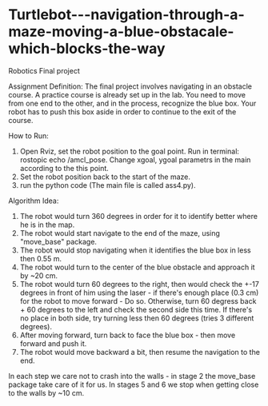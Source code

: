 # Turtlebot---navigation-through-a-maze-moving-a-blue-obstacale-which-blocks-the-way
Robotics Final project 



Assignment Definition:
The final project involves navigating in an obstacle course. A practice course is already set up in the lab. You need to move from one end to the other, and in the process, recognize the blue box. Your robot has to push this box aside in order to continue to the exit of the course.


How to Run:
1. Open Rviz, set the robot position to the goal point. Run in terminal: rostopic echo /amcl_pose. Change xgoal, ygoal parametrs in the main
according to the this point.
2. Set the robot position back to the start of the maze.
3. run the python code (The main file is called ass4.py). 


Algorithm Idea:

1. The robot would turn 360 degrees in order for it to identify better where he is in the map.
2. The robot would start navigate to the end of the maze, using "move_base" package. 
3. The robot would stop navigating when it identifies the blue box in less then 0.55 m.
4. The robot would turn to the center of the blue obstacle and approach it by ~20 cm.
5. The robot would turn 60 degrees to the right, then would check the +-17 degrees in front of him using the laser - if there's
   enough place (0.3 cm) for the robot to move forward - Do so. Otherwise, turn 60 degress back + 60 degrees to the left and check the
   second side this time.
   If there's no place in both side, try turning less then 60 degrees (tries 3 different degrees).
6. After moving forward, turn back to face the blue box - then move forward and push it. 
7. The robot would move backward a bit, then resume the navigation to the end.
   

   
In each step we care not to crash into the walls - in stage 2 the move_base package take care of it for us. In stages 5 and 6 we stop when getting close
to the walls by ~10 cm.
